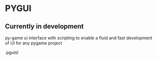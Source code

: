 # PYGUI

## Currently in development 
py-game ui interface with scripting to enable a fluid and fast development of UI for any pygame project 

.pguisl


